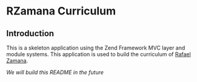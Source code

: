 # RZamana Curriculum

## Introduction

This is a skeleton application using the Zend Framework MVC layer and module
systems. This application is used to build the curriculum of [Rafael Zamana](https://zamana.com.br).

_We will build this README in the future_